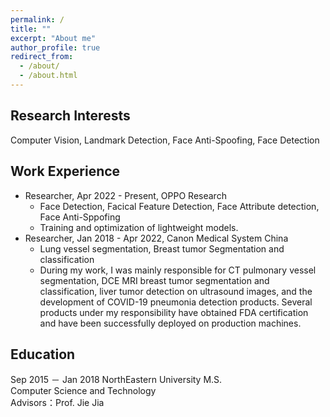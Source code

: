 ```yaml
---
permalink: /
title: ""
excerpt: "About me"
author_profile: true
redirect_from: 
  - /about/
  - /about.html
---
```


Research Interests
------
Computer Vision,  Landmark Detection,  Face Anti-Spoofing,  Face Detection


Work Experience
------
- Researcher, Apr 2022 - Present, OPPO Research 
  - Face Detection, Facical Feature Detection, Face Attribute detection, Face Anti-Sppofing
  - Training and optimization of lightweight models.
- Researcher, Jan 2018 - Apr 2022, Canon Medical System China 
  - Lung vessel segmentation, Breast tumor Segmentation and classification
  - During my work, I was mainly responsible for CT pulmonary vessel segmentation, DCE MRI breast tumor segmentation and classification, liver tumor detection on ultrasound images, and the development of COVID-19 pneumonia detection products. Several products under my responsibility have obtained FDA certification and have been successfully deployed on production machines. 

Education
------
Sep 2015 － Jan 2018 NorthEastern University M.S.  
Computer Science and Technology  
Advisors：Prof. Jie Jia
